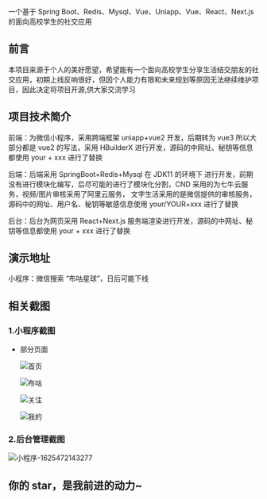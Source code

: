 一个基于 Spring Boot、Redis、Mysql、Vue、Uniapp、Vue、React、Next.js 的面向高校学生的社交应用

## 前言

本项目来源于个人的美好愿望，希望能有一个面向高校学生分享生活结交朋友的社交应用，初期上线反响很好，但因个人能力有限和未来规划等原因无法继续维护项目，因此决定将项目开源,供大家交流学习

## 项目技术简介

前端：为微信小程序，采用跨端框架 uniapp+vue2 开发，后期转为 vue3 所以大部分都是 vue2 的写法，采用 HBuilderX 进行开发，源码的中网址、秘钥等信息都使用 your + xxx 进行了替换

后端：后端采用 SpringBoot+Redis+Mysql 在 JDK11 的环境下 进行开发，前期没有进行模块化编写，后尽可能的进行了模块化分割，CND 采用的为七牛云服务，视频/图片审核采用了阿里云服务，
文字生活采用的是微信提供的审核服务，源码中的网址、用户名、秘钥等敏感信息使用 your/YOUR+xxx 进行了替换

后台：后台为网页采用 React+Next.js 服务端渲染进行开发，源码的中网址、秘钥等信息都使用 your + xxx 进行了替换

## 演示地址

小程序：微信搜索 “布咕星球”，日后可能下线

## 相关截图

### 1.小程序截图

-   部分页面

    ![首页](doc/img/Screenshot_20221117_145829.jpg)

    ![布咕](doc/img/Screenshot_20221117_145835.jpg)

    ![关注](doc/img/Screenshot_20221117_145841.jpg)

    ![我的](doc/img/Screenshot_20221117_145846.jpg)

### 2.后台管理截图

![小程序-1625472143277](doc/img/234124.jpg)

## 你的 star，是我前进的动力~
